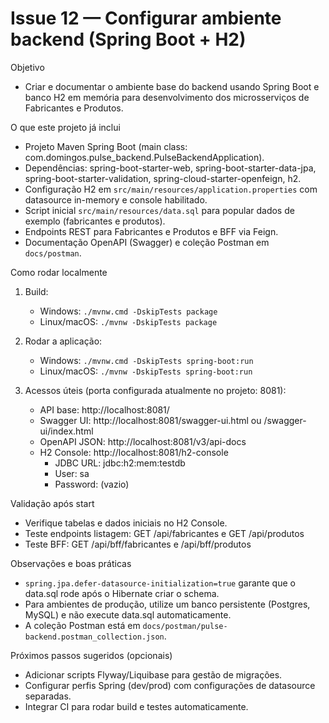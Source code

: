 # Issue 12 — Configurar ambiente backend (Spring Boot + H2)

Objetivo
- Criar e documentar o ambiente base do backend usando Spring Boot e banco H2 em memória para desenvolvimento dos microsserviços de Fabricantes e Produtos.

O que este projeto já inclui
- Projeto Maven Spring Boot (main class: com.domingos.pulse_backend.PulseBackendApplication).
- Dependências: spring-boot-starter-web, spring-boot-starter-data-jpa, spring-boot-starter-validation, spring-cloud-starter-openfeign, h2.
- Configuração H2 em `src/main/resources/application.properties` com datasource in-memory e console habilitado.
- Script inicial `src/main/resources/data.sql` para popular dados de exemplo (fabricantes e produtos).
- Endpoints REST para Fabricantes e Produtos e BFF via Feign.
- Documentação OpenAPI (Swagger) e coleção Postman em `docs/postman`.

Como rodar localmente
1. Build:
   - Windows: `./mvnw.cmd -DskipTests package`
   - Linux/macOS: `./mvnw -DskipTests package`

2. Rodar a aplicação:
   - Windows: `./mvnw.cmd -DskipTests spring-boot:run`
   - Linux/macOS: `./mvnw -DskipTests spring-boot:run`

3. Acessos úteis (porta configurada atualmente no projeto: 8081):
   - API base: http://localhost:8081/
   - Swagger UI: http://localhost:8081/swagger-ui.html ou /swagger-ui/index.html
   - OpenAPI JSON: http://localhost:8081/v3/api-docs
   - H2 Console: http://localhost:8081/h2-console
     - JDBC URL: jdbc:h2:mem:testdb
     - User: sa
     - Password: (vazio)

Validação após start
- Verifique tabelas e dados iniciais no H2 Console.
- Teste endpoints listagem: GET /api/fabricantes e GET /api/produtos
- Teste BFF: GET /api/bff/fabricantes e /api/bff/produtos

Observações e boas práticas
- `spring.jpa.defer-datasource-initialization=true` garante que o data.sql rode após o Hibernate criar o schema.
- Para ambientes de produção, utilize um banco persistente (Postgres, MySQL) e não execute data.sql automaticamente.
- A coleção Postman está em `docs/postman/pulse-backend.postman_collection.json`.

Próximos passos sugeridos (opcionais)
- Adicionar scripts Flyway/Liquibase para gestão de migrações.
- Configurar perfis Spring (dev/prod) com configurações de datasource separadas.
- Integrar CI para rodar build e testes automaticamente.

